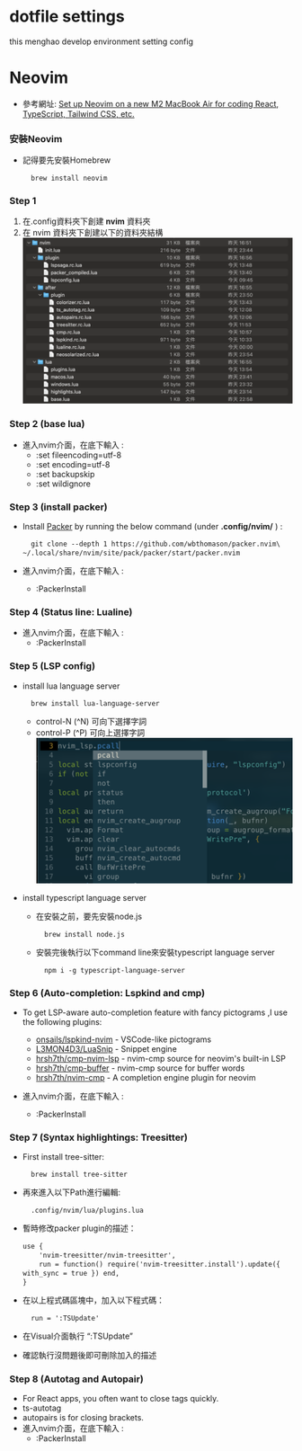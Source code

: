 # dotfile settings
this menghao develop environment setting config

# Neovim
- 參考網址: [Set up Neovim on a new M2 MacBook Air for coding React, TypeScript, Tailwind CSS, etc.](https://www.youtube.com/watch?v=ajmK0ZNcM4Q&list=PLxQA0uNgQDCICMRwlOzWAZBPL05XBC_br&index=16v)
### 安裝Neovim
- 記得要先安裝Homebrew

        brew install neovim

### Step 1
1. 在.config資料夾下創建 **nvim** 資料夾
2. 在 nvim 資料夾下創建以下的資料夾結構
![file tree](./images/nvim_file_tree.png)

### Step 2 (**base lua**)
- 進入nvim介面，在底下輸入 : 
    - :set fileencoding=utf-8
    - :set encoding=utf-8
    - :set backupskip
    - :set wildignore

### Step 3 (**install packer**)
- Install [Packer](https://github.com/wbthomason/packer.nvim) by running the below command (under **.config/nvim/** ) :

        git clone --depth 1 https://github.com/wbthomason/packer.nvim\ ~/.local/share/nvim/site/pack/packer/start/packer.nvim
- 進入nvim介面，在底下輸入 : 
    - :PackerInstall

### Step 4 (**Status line: Lualine**)
- 進入nvim介面，在底下輸入 : 
    - :PackerInstall

### Step 5 (**LSP config**)
- install lua language server
    
        brew install lua-language-server

    - control-N (^N) 可向下選擇字詞
    - control-P (^P) 可向上選擇字詞
  ![lspconfig](./images/lspconfig.png)

- install typescript language server
    - 在安裝之前，要先安裝node.js
    
            brew install node.js

    - 安裝完後執行以下command line來安裝typescript language server

            npm i -g typescript-language-server

### Step 6 (**Auto-completion: Lspkind and cmp**)
- To get LSP-aware auto-completion feature with fancy pictograms ,I use the following plugins:

    - [onsails/lspkind-nvim](https://github.com/onsails/lspkind.nvim) - VSCode-like pictograms
    - [L3MON4D3/LuaSnip](https://github.com/L3MON4D3/LuaSniphttps://github.com/L3MON4D3/LuaSnip) - Snippet engine
    - [hrsh7th/cmp-nvim-lsp](https://github.com/hrsh7th/cmp-nvim-lsp) - nvim-cmp source for neovim's built-in LSP
    - [hrsh7th/cmp-buffer](https://github.com/hrsh7th/cmp-buffer) - nvim-cmp source for buffer words
    - [hrsh7th/nvim-cmp](https://github.com/hrsh7th/nvim-cmp) - A completion engine plugin for neovim

- 進入nvim介面，在底下輸入 : 
    - :PackerInstall

### Step 7 (**Syntax highlightings: Treesitter**)
- First install tree-sitter:

        brew install tree-sitter   

- 再來進入以下Path進行編輯:

        .config/nvim/lua/plugins.lua

- 暫時修改packer plugin的描述：

    ```
    use {
        'nvim-treesitter/nvim-treesitter',
        run = function() require('nvim-treesitter.install').update({ with_sync = true }) end,
    }
    ```
- 在以上程式碼區塊中，加入以下程式碼：

        run = ':TSUpdate'

- 在Visual介面執行 “:TSUpdate”
- 確認執行沒問題後即可刪除加入的描述

### Step 8 (**Autotag and Autopair**)
- For React apps, you often want to close tags quickly.
- ts-autotag
- autopairs is for closing brackets.
- 進入nvim介面，在底下輸入 : 
    - :PackerInstall
